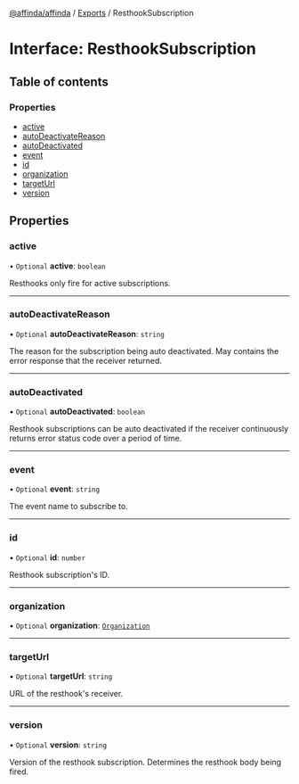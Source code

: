[@affinda/affinda](../README.md) / [Exports](../modules.md) / ResthookSubscription

# Interface: ResthookSubscription

## Table of contents

### Properties

- [active](ResthookSubscription.md#active)
- [autoDeactivateReason](ResthookSubscription.md#autodeactivatereason)
- [autoDeactivated](ResthookSubscription.md#autodeactivated)
- [event](ResthookSubscription.md#event)
- [id](ResthookSubscription.md#id)
- [organization](ResthookSubscription.md#organization)
- [targetUrl](ResthookSubscription.md#targeturl)
- [version](ResthookSubscription.md#version)

## Properties

### active

• `Optional` **active**: `boolean`

Resthooks only fire for active subscriptions.

___

### autoDeactivateReason

• `Optional` **autoDeactivateReason**: `string`

The reason for the subscription being auto deactivated. May contains the error response that the receiver returned.

___

### autoDeactivated

• `Optional` **autoDeactivated**: `boolean`

Resthook subscriptions can be auto deactivated if the receiver continuously returns error status code over a period of time.

___

### event

• `Optional` **event**: `string`

The event name to subscribe to.

___

### id

• `Optional` **id**: `number`

Resthook subscription's ID.

___

### organization

• `Optional` **organization**: [`Organization`](Organization.md)

___

### targetUrl

• `Optional` **targetUrl**: `string`

URL of the resthook's receiver.

___

### version

• `Optional` **version**: `string`

Version of the resthook subscription. Determines the resthook body being fired.
